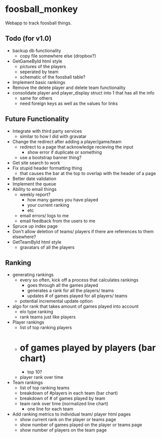 foosball_monkey
===============

Webapp to track foosball things.

Todo (for v1.0)
---------------
- backup db functionality
    - copy file somewhere else (dropbox?)
- GetGameById html style
    - pictures of the players
    - seperated by team
    - schematic of the foosball table?
- Implement basic rankings
- Remove the delete player and delete team functionality
- consolidate player and player_display struct into 1 that has all the info
    - same for others
    - need foreign keys as well as the values for links


Future Functionality
--------------------
- Integrate with third party services
    - similar to how I did with gravatar
- Change the redirect after adding a player/game/team
    - redirect to a page that acknowledge recieving the input
        - show error if duplicate or something
    - use a bootstrap banner thing?
- Get site search to work
- Fix stupid header formatting thing
    - that causes the bar at the top to overlap with the header of a page
- Better date validation
- Implement the queue
- Ability to email things
    - weekly report?
        - how many games you have played
        - your current ranking
        - etc
    - email errors/ logs to me
    - email feedback from the users to me
- Spruce up index page
- Don't allow deletion of teams/ players if there are references to them elsewhere?
- GetTeamById html style
    - gravatars of all the players


Ranking
-------
- generating rankings
    - every so often, kick off a process that calculates rankings
        - goes through all the games played
        - generates a rank for all the players/ teams
        - updates # of games played for all players/ teams
    - potential incremental update option
- algo for rank that takes amount of games played into account
    - elo type ranking
    - rank teams just like players
- Player rankings
    - list of top ranking players
    - # of games played by players (bar chart)
        - top 10?
    - player rank over time
- Team rankings
    - list of top ranking teams
    - breakdown of #players in each team (bar chart)
    - breakdown of # of games played by team
    - team rank over time (normalized line chart)
        - one line for each team
- Add ranking metrics to individual team/ player html pages
    - show current rank on the player or teams page
    - show number of games played on the player or teams page
    - show number of players on the team page
